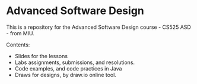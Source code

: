 # Advanced Software Design
This is a repository for the Advanced Software Design course - CS525 ASD - from MIU.

Contents:
- Slides for the lessons
- Labs assignments, submissions, and resolutions.
- Code examples, and code practices in Java
- Draws for designs, by draw.io online tool.
